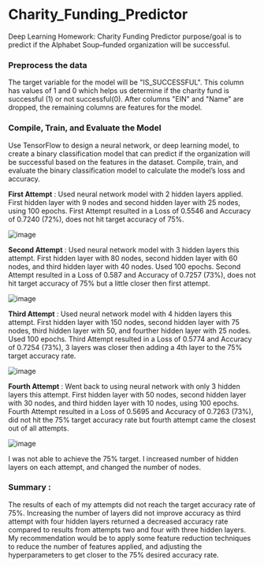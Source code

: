 # Charity_Funding_Predictor
Deep Learning Homework: Charity Funding Predictor purpose/goal is to predict if the Alphabet Soup–funded organization will be successful.

### Preprocess the data

The target variable for the model will be "IS_SUCCESSFUL". This column has values of 1 and 0 which helps us determine if the charity fund is successful (1) or not successful(0).  After columns "EIN" and "Name" are dropped, the remaining columns are features for the model. 

### Compile, Train, and Evaluate the Model

Use TensorFlow to design a neural network, or deep learning model, to create a binary classification model that can predict if the organization will be successful based on the features in the dataset. Compile, train, and evaluate the binary classification model to calculate the model’s loss and accuracy.

**First Attempt** : Used neural network model with 2 hidden layers applied. First hidden layer with 9 nodes and second hidden layer with 25 nodes, using 100 epochs.
First Attempt resulted in a Loss of 0.5546 and Accuracy of 0.7240 (72%), does not hit target accuracy of 75%.

![image](https://user-images.githubusercontent.com/101610081/187514974-ab50b86c-0dde-4e85-b57a-1411e4aa8f13.png)

**Second Attempt** : Used neural network model with 3 hidden layers this attempt. First hidden layer with 80 nodes, second hidden layer with 60 nodes, and third hidden layer with 40 nodes. Used 100 epochs. 
Second Attempt resulted in a Loss of 0.587 and Accuracy of 0.7257 (73%), does not hit target accuracy of 75% but a little closer then first attempt. 

![image](https://user-images.githubusercontent.com/101610081/187515143-5d86d9bf-84bc-48bc-942b-4ba6060fbf3f.png)

**Third Attempt** : Used neural network model with 4 hidden layers this attempt. First hidden layer with 150 nodes, second hidden layer with 75 nodes, third hidden layer with 50, and fourther hidden layer with 25 
nodes. Used 100 epochs. 
Third Attempt resulted in a Loss of 0.5774 and Accuracy of 0.7254 (73%), 3 layers was closer then adding a 4th layer to the 75% target accuracy rate. 

![image](https://user-images.githubusercontent.com/101610081/187515328-63ef4729-468e-4848-a287-91beb3581d39.png)

**Fourth Attempt** : Went back to using neural network with only 3 hidden layers this attempt. First hidden layer with 50 nodes, second hidden layer with 30 nodes, and third hidden layer with 10 nodes, using 100 
epochs. 
Fourth Attempt resulted in a Loss of 0.5695 and Accuracy of 0.7263 (73%), did not hit the 75% target accuracy rate but fourth attempt came the closest out of all attempts. 

![image](https://user-images.githubusercontent.com/101610081/187515481-c84a3449-96d0-4e1e-a4aa-8d134f417e72.png)

I was not able to achieve the 75% target. I increased number of hidden layers on each attempt, and changed the number of nodes.

### Summary :

The results of each of my attempts did not reach the target accuracy rate of 75%. Increasing the number of layers did not improve accuracy as third attempt with four hidden layers returned a decreased 
accuracy rate compared to results from attempts two and four with three hidden layers. My recommendation would be to apply some feature reduction techniques to reduce the number of features applied, and 
adjusting the hyperparameters to get closer to the 75% desired accuracy rate.  



